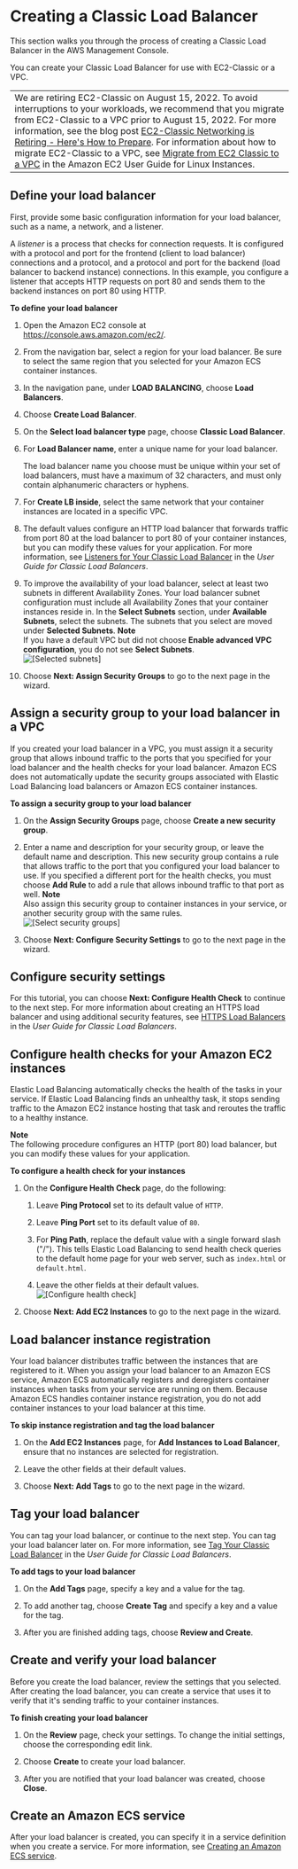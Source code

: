 # Creating a Classic Load Balancer<a name="create-standard-load-balancer"></a>

This section walks you through the process of creating a Classic Load Balancer in the AWS Management Console\.

You can create your Classic Load Balancer for use with EC2\-Classic or a VPC\. 


|  | 
| --- |
| We are retiring EC2\-Classic on August 15, 2022\. To avoid interruptions to your workloads, we recommend that you migrate from EC2\-Classic to a VPC prior to August 15, 2022\. For more information, see the blog post [EC2\-Classic Networking is Retiring \- Here's How to Prepare](http://aws.amazon.com/blogs/aws/ec2-classic-is-retiring-heres-how-to-prepare/)\. For information about how to migrate EC2\-Classic to a VPC, see [Migrate from EC2 Classic to a VPC](https://docs.aws.amazon.com/AWSEC2/latest/UserGuide/vpc-migrate.html) in the Amazon EC2 User Guide for Linux Instances\. | 

## Define your load balancer<a name="define-load-balancer"></a>

First, provide some basic configuration information for your load balancer, such as a name, a network, and a listener\.

A *listener* is a process that checks for connection requests\. It is configured with a protocol and port for the frontend \(client to load balancer\) connections and a protocol, and a protocol and port for the backend \(load balancer to backend instance\) connections\. In this example, you configure a listener that accepts HTTP requests on port 80 and sends them to the backend instances on port 80 using HTTP\.

**To define your load balancer**

1. Open the Amazon EC2 console at [https://console\.aws\.amazon\.com/ec2/](https://console.aws.amazon.com/ec2/)\.

1. From the navigation bar, select a region for your load balancer\. Be sure to select the same region that you selected for your Amazon ECS container instances\.

1. In the navigation pane, under **LOAD BALANCING**, choose **Load Balancers**\.

1. Choose **Create Load Balancer**\.

1. On the **Select load balancer type** page, choose **Classic Load Balancer**\.

1. For **Load Balancer name**, enter a unique name for your load balancer\.

   The load balancer name you choose must be unique within your set of load balancers, must have a maximum of 32 characters, and must only contain alphanumeric characters or hyphens\.

1. For **Create LB inside**, select the same network that your container instances are located in a specific VPC\.

1. The default values configure an HTTP load balancer that forwards traffic from port 80 at the load balancer to port 80 of your container instances, but you can modify these values for your application\. For more information, see [Listeners for Your Classic Load Balancer](https://docs.aws.amazon.com/elasticloadbalancing/latest/classic/elb-listener-config.html) in the *User Guide for Classic Load Balancers*\.

1. To improve the availability of your load balancer, select at least two subnets in different Availability Zones\. Your load balancer subnet configuration must include all Availability Zones that your container instances reside in\. In the **Select Subnets** section, under **Available Subnets**, select the subnets\. The subnets that you select are moved under **Selected Subnets**\.
**Note**  
If you have a default VPC but did not choose **Enable advanced VPC configuration**, you do not see **Select Subnets**\.  
![\[Selected subnets\]](http://docs.aws.amazon.com/AmazonECS/latest/developerguide/images/AddInstanceVPC_SelectedSubnet.png)

1. Choose **Next: Assign Security Groups** to go to the next page in the wizard\.

## Assign a security group to your load balancer in a VPC<a name="select-vpc-security-group"></a>

If you created your load balancer in a VPC, you must assign it a security group that allows inbound traffic to the ports that you specified for your load balancer and the health checks for your load balancer\. Amazon ECS does not automatically update the security groups associated with Elastic Load Balancing load balancers or Amazon ECS container instances\.

**To assign a security group to your load balancer**

1. On the **Assign Security Groups** page, choose **Create a new security group**\.

1. Enter a name and description for your security group, or leave the default name and description\. This new security group contains a rule that allows traffic to the port that you configured your load balancer to use\. If you specified a different port for the health checks, you must choose **Add Rule** to add a rule that allows inbound traffic to that port as well\.
**Note**  
Also assign this security group to container instances in your service, or another security group with the same rules\.  
![\[Select security groups\]](http://docs.aws.amazon.com/AmazonECS/latest/developerguide/images/AddInstanceVPC_SGroups.png)

1. Choose **Next: Configure Security Settings** to go to the next page in the wizard\.

## Configure security settings<a name="configure-security-settings"></a>

For this tutorial, you can choose **Next: Configure Health Check** to continue to the next step\. For more information about creating an HTTPS load balancer and using additional security features, see [HTTPS Load Balancers](https://docs.aws.amazon.com/elasticloadbalancing/latest/classic/elb-https-load-balancers.html) in the *User Guide for Classic Load Balancers*\.

## Configure health checks for your Amazon EC2 instances<a name="configure-health-check"></a>

Elastic Load Balancing automatically checks the health of the tasks in your service\. If Elastic Load Balancing finds an unhealthy task, it stops sending traffic to the Amazon EC2 instance hosting that task and reroutes the traffic to a healthy instance\.

**Note**  
The following procedure configures an HTTP \(port 80\) load balancer, but you can modify these values for your application\.

**To configure a health check for your instances**

1. On the **Configure Health Check** page, do the following:

   1. Leave **Ping Protocol** set to its default value of `HTTP`\.

   1. Leave **Ping Port** set to its default value of `80`\.

   1. For **Ping Path**, replace the default value with a single forward slash \("/"\)\. This tells Elastic Load Balancing to send health check queries to the default home page for your web server, such as `index.html` or `default.html`\.

   1. Leave the other fields at their default values\.  
![\[Configure health check\]](http://docs.aws.amazon.com/AmazonECS/latest/developerguide/images/DefineLB_HealthCheck.png)

1. Choose **Next: Add EC2 Instances** to go to the next page in the wizard\.

## Load balancer instance registration<a name="register-instances"></a>

Your load balancer distributes traffic between the instances that are registered to it\. When you assign your load balancer to an Amazon ECS service, Amazon ECS automatically registers and deregisters container instances when tasks from your service are running on them\. Because Amazon ECS handles container instance registration, you do not add container instances to your load balancer at this time\.

**To skip instance registration and tag the load balancer**

1. On the **Add EC2 Instances** page, for **Add Instances to Load Balancer**, ensure that no instances are selected for registration\.

1. Leave the other fields at their default values\.

1. Choose **Next: Add Tags** to go to the next page in the wizard\.

## Tag your load balancer<a name="elb-add-tags"></a>

You can tag your load balancer, or continue to the next step\. You can tag your load balancer later on\. For more information, see [Tag Your Classic Load Balancer](https://docs.aws.amazon.com/elasticloadbalancing/latest/classic/add-remove-tags.html) in the *User Guide for Classic Load Balancers*\.

**To add tags to your load balancer**

1. On the **Add Tags** page, specify a key and a value for the tag\.

1. To add another tag, choose **Create Tag** and specify a key and a value for the tag\.

1. After you are finished adding tags, choose **Review and Create**\.

## Create and verify your load balancer<a name="verify-load-balancer"></a>

Before you create the load balancer, review the settings that you selected\. After creating the load balancer, you can create a service that uses it to verify that it's sending traffic to your container instances\.

**To finish creating your load balancer**

1. On the **Review** page, check your settings\. To change the initial settings, choose the corresponding edit link\.

1. Choose **Create** to create your load balancer\.

1. After you are notified that your load balancer was created, choose **Close**\.

## Create an Amazon ECS service<a name="load-balancer-create-service"></a>

After your load balancer is created, you can specify it in a service definition when you create a service\. For more information, see [Creating an Amazon ECS service](create-service.md)\.